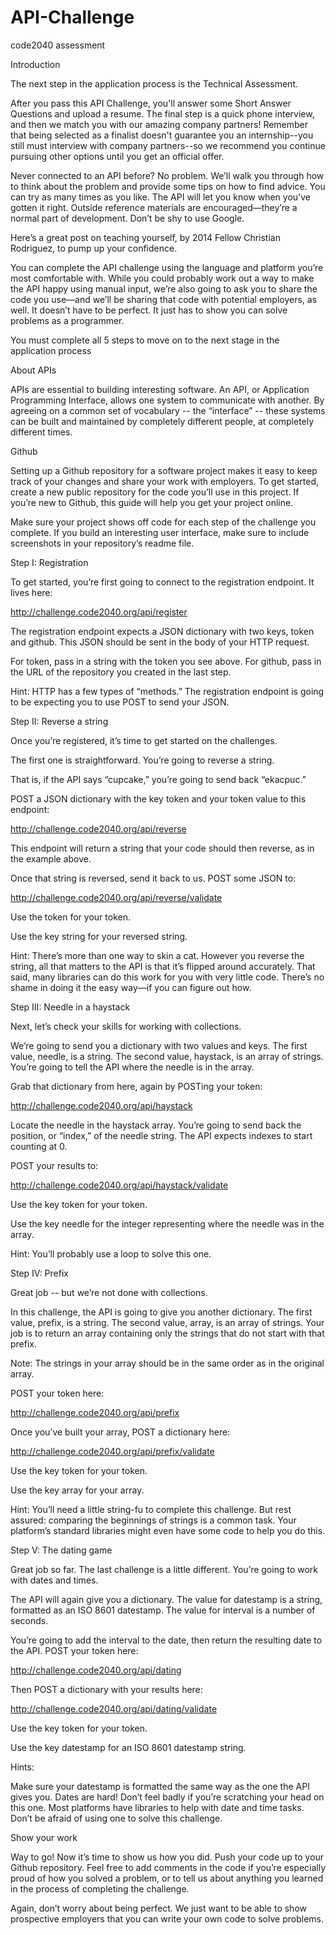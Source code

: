 # API-Challenge
code2040 assessment 

Introduction

The next step in the application process is the Technical Assessment.

After you pass this API Challenge, you'll answer some Short Answer Questions and upload a resume. The final step is a quick phone interview, and then we match you with our amazing company partners! Remember that being selected as a finalist doesn't guarantee you an internship--you still must interview with company partners--so we recommend you continue pursuing other options until you get an official offer.

Never connected to an API before? No problem. We’ll walk you through how to think about the problem and provide some tips on how to find advice. You can try as many times as you like. The API will let you know when you’ve gotten it right. Outside reference materials are encouraged—they’re a normal part of development. Don’t be shy to use Google.

Here’s a great post on teaching yourself, by 2014 Fellow Christian Rodriguez, to pump up your confidence.

You can complete the API challenge using the language and platform you’re most comfortable with. While you could probably work out a way to make the API happy using manual input, we’re also going to ask you to share the code you use—and we’ll be sharing that code with potential employers, as well. It doesn’t have to be perfect. It just has to show you can solve problems as a programmer.

You must complete all 5 steps to move on to the next stage in the application process

About APIs

APIs are essential to building interesting software. An API, or Application Programming Interface, allows one system to communicate with another. By agreeing on a common set of vocabulary -- the “interface” -- these systems can be built and maintained by completely different people, at completely different times.

Github

Setting up a Github repository for a software project makes it easy to keep track of your changes and share your work with employers. To get started, create a new public repository for the code you’ll use in this project. If you’re new to Github, this guide will help you get your project online.

Make sure your project shows off code for each step of the challenge you complete. If you build an interesting user interface, make sure to include screenshots in your repository’s readme file.



Step I: Registration

To get started, you’re first going to connect to the registration endpoint. It lives here:

http://challenge.code2040.org/api/register

The registration endpoint expects a JSON dictionary with two keys, token and github. This JSON should be sent in the body of your HTTP request.

For token, pass in a string with the token you see above. For github, pass in the URL of the repository you created in the last step.

Hint: HTTP has a few types of “methods.” The registration endpoint is going to be expecting you to use POST to send your JSON.



Step II: Reverse a string

Once you’re registered, it’s time to get started on the challenges.

The first one is straightforward. You’re going to reverse a string.

That is, if the API says “cupcake,” you’re going to send back “ekacpuc.”

POST a JSON dictionary with the key token and your token value to this endpoint:

http://challenge.code2040.org/api/reverse

This endpoint will return a string that your code should then reverse, as in the example above.

Once that string is reversed, send it back to us. POST some JSON to:

http://challenge.code2040.org/api/reverse/validate

Use the token for your token.

Use the key string for your reversed string.

Hint: There’s more than one way to skin a cat. However you reverse the string, all that matters to the API is that it’s flipped around accurately. That said, many libraries can do this work for you with very little code. There’s no shame in doing it the easy way—if you can figure out how.



Step III: Needle in a haystack

Next, let’s check your skills for working with collections.

We’re going to send you a dictionary with two values and keys. The first value, needle, is a string. The second value, haystack, is an array of strings. You’re going to tell the API where the needle is in the array.

Grab that dictionary from here, again by POSTing your token:

http://challenge.code2040.org/api/haystack

Locate the needle in the haystack array. You’re going to send back the position, or “index,” of the needle string. The API expects indexes to start counting at 0.

POST your results to:

http://challenge.code2040.org/api/haystack/validate

Use the key token for your token.

Use the key needle for the integer representing where the needle was in the array.

Hint: You’ll probably use a loop to solve this one.



Step IV: Prefix

Great job -- but we’re not done with collections.

In this challenge, the API is going to give you another dictionary. The first value, prefix, is a string. The second value, array, is an array of strings. Your job is to return an array containing only the strings that do not start with that prefix.

Note: The strings in your array should be in the same order as in the original array.

POST your token here:

http://challenge.code2040.org/api/prefix

Once you’ve built your array, POST a dictionary here:

http://challenge.code2040.org/api/prefix/validate

Use the key token for your token.

Use the key array for your array.

Hint: You’ll need a little string-fu to complete this challenge. But rest assured: comparing the beginnings of strings is a common task. Your platform’s standard libraries might even have some code to help you do this.



Step V: The dating game

Great job so far. The last challenge is a little different. You’re going to work with dates and times.

The API will again give you a dictionary. The value for datestamp is a string, formatted as an ISO 8601 datestamp. The value for interval is a number of seconds.

You’re going to add the interval to the date, then return the resulting date to the API. POST your token here:

http://challenge.code2040.org/api/dating

Then POST a dictionary with your results here:

http://challenge.code2040.org/api/dating/validate

Use the key token for your token.

Use the key datestamp for an ISO 8601 datestamp string.

Hints:

Make sure your datestamp is formatted the same way as the one the API gives you.
Dates are hard! Don’t feel badly if you’re scratching your head on this one. Most platforms have libraries to help with date and time tasks. Don’t be afraid of using one to solve this challenge.



Show your work

Way to go! Now it’s time to show us how you did. Push your code up to your Github repository. Feel free to add comments in the code if you’re especially proud of how you solved a problem, or to tell us about anything you learned in the process of completing the challenge.

Again, don’t worry about being perfect. We just want to be able to show prospective employers that you can write your own code to solve problems.
